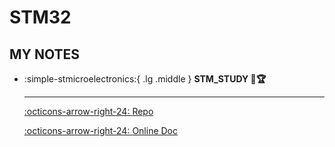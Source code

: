 # STM32

## MY NOTES

<div class="grid cards" markdown>

-   :simple-stmicroelectronics:{ .lg .middle } __STM_STUDY 🎯🏆__

    ---

    [:octicons-arrow-right-24: <a href="https://github.com/Shuaiwen-Cui/STM_STUDY.git" target="_blank"> Repo </a>](#)

    [:octicons-arrow-right-24: <a href="https://shuaiwen-cui.github.io/STM_STUDY/" target="_blank"> Online Doc </a>](#)

</div>